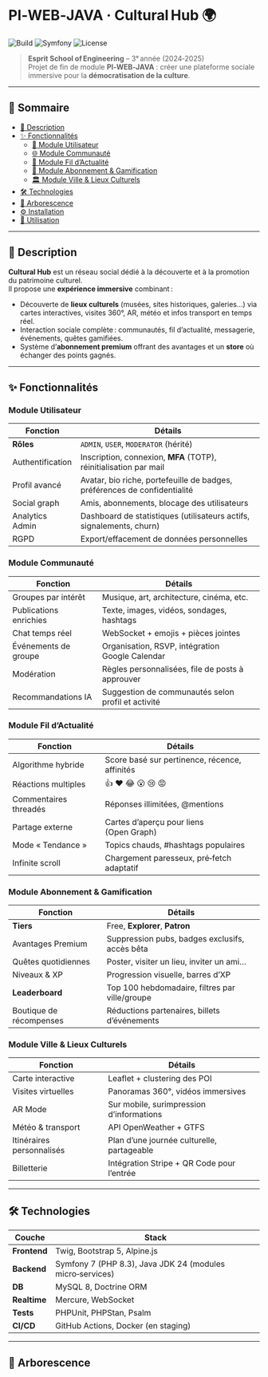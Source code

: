 # PI‑WEB‑JAVA · Cultural Hub 🌍  
![Build](https://img.shields.io/badge/build-passing-brightgreen) ![Symfony](https://img.shields.io/badge/symfony-7.x-black) ![License](https://img.shields.io/badge/license-academic-blue)

> **Esprit School of Engineering** – 3ᵉ année (2024‑2025)  
> Projet de fin de module **PI‑WEB‑JAVA** : créer une plateforme sociale immersive pour la **démocratisation de la culture**.

---

## 📑 Sommaire
- [🎯 Description](#-description)
- [✨ Fonctionnalités](#-fonctionnalités)
  - [👥 Module Utilisateur](#module-utilisateur)
  - [🌐 Module Communauté](#module-communauté)
  - [📰 Module Fil d’Actualité](#module-fil-dactualité)
  - [🏅 Module Abonnement & Gamification](#module-abonnement--gamification)
  - [🏛️ Module Ville & Lieux Culturels](#module-ville--lieux-culturels)
- [🛠️ Technologies](#-technologies)
- [📂 Arborescence](#-arborescence)
- [⚙️ Installation](#️-installation)
- [🚀 Utilisation](#-utilisation)


---

## 🎯 Description
**Cultural Hub** est un réseau social dédié à la découverte et à la promotion du patrimoine culturel.  
Il propose une **expérience immersive** combinant :
- Découverte de **lieux culturels** (musées, sites historiques, galeries…) via cartes interactives, visites 360°, AR, météo et infos transport en temps réel.
- Interaction sociale complète : communautés, fil d’actualité, messagerie, événements, quêtes gamifiées.
- Système d’**abonnement premium** offrant des avantages et un **store** où échanger des points gagnés.

---

## ✨ Fonctionnalités

### Module Utilisateur
| Fonction | Détails |
| --- | --- |
| **Rôles** | `ADMIN`, `USER`, `MODERATOR` (hérité) |
| Authentification | Inscription, connexion, **MFA** (TOTP), réinitialisation par mail |
| Profil avancé | Avatar, bio riche, portefeuille de badges, préférences de confidentialité |
| Social graph | Amis, abonnements, blocage des utilisateurs |
| Analytics Admin | Dashboard de statistiques (utilisateurs actifs, signalements, churn) |
| RGPD | Export/effacement de données personnelles |

### Module Communauté
| Fonction | Détails |
| --- | --- |
| Groupes par intérêt | Musique, art, architecture, cinéma, etc. |
| Publications enrichies | Texte, images, vidéos, sondages, hashtags |
| Chat temps réel | WebSocket + emojis + pièces jointes |
| Événements de groupe | Organisation, RSVP, intégration Google Calendar |
| Modération | Règles personnalisées, file de posts à approuver |
| Recommandations IA | Suggestion de communautés selon profil et activité |

### Module Fil d’Actualité
| Fonction | Détails |
| --- | --- |
| Algorithme hybride | Score basé sur pertinence, récence, affinités |
| Réactions multiples | 👍 ❤️ 😂 😮 😢 😡 |
| Commentaires threadés | Réponses illimitées, @mentions |
| Partage externe | Cartes d’aperçu pour liens (Open Graph) |
| Mode « Tendance » | Topics chauds, #hashtags populaires |
| Infinite scroll | Chargement paresseux, pré‑fetch adaptatif |

### Module Abonnement & Gamification
| Fonction | Détails |
| --- | --- |
| **Tiers** | Free, **Explorer**, **Patron** |
| Avantages Premium | Suppression pubs, badges exclusifs, accès bêta |
| Quêtes quotidiennes | Poster, visiter un lieu, inviter un ami… |
| Niveaux & XP | Progression visuelle, barres d’XP |
| **Leaderboard** | Top 100 hebdomadaire, filtres par ville/groupe |
| Boutique de récompenses | Réductions partenaires, billets d’événements |

### Module Ville & Lieux Culturels
| Fonction | Détails |
| --- | --- |
| Carte interactive | Leaflet + clustering des POI |
| Visites virtuelles | Panoramas 360°, vidéos immersives |
| AR Mode | Sur mobile, surimpression d’informations |
| Météo & transport | API OpenWeather + GTFS |
| Itinéraires personnalisés | Plan d’une journée culturelle, partageable |
| Billetterie | Intégration Stripe + QR Code pour l’entrée |

---

## 🛠️ Technologies
| Couche | Stack |
| --- | --- |
| **Frontend** | Twig, Bootstrap 5, Alpine.js |
| **Backend** | Symfony 7 (PHP 8.3), Java JDK 24 (modules micro‑services) |
| **DB** | MySQL 8, Doctrine ORM |
| **Realtime** | Mercure, WebSocket |
| **Tests** | PHPUnit, PHPStan, Psalm |
| **CI/CD** | GitHub Actions, Docker (en staging) |

---

## 📂 Arborescence
